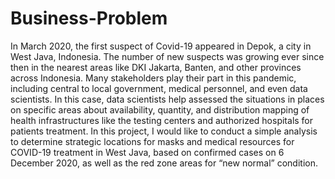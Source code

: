 # Business-Problem #

In March 2020, the first suspect of Covid-19 appeared in Depok, a city in West Java, Indonesia. The number of new suspects was growing ever since then in the nearest areas like DKI Jakarta, Banten, and other provinces across Indonesia. Many stakeholders play their part in this pandemic, including central to local government, medical personnel, and even data scientists. In this case, data scientists help assessed the situations in places on specific areas about availability, quantity, and distribution mapping of health infrastructures like the testing centers and authorized hospitals for patients treatment. In this project, I would like to conduct a simple analysis to determine strategic locations for masks and medical resources for COVID-19 treatment in West Java, based on confirmed cases on 6 December 2020, as well as the red zone areas for “new normal” condition.
